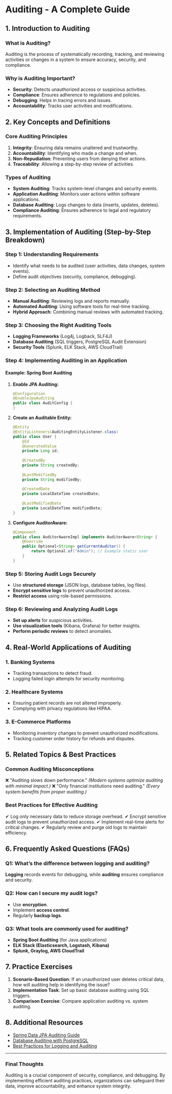 # Auditing - A Complete Guide

## 1. Introduction to Auditing

### **What is Auditing?**
Auditing is the process of systematically recording, tracking, and reviewing activities or changes in a system to ensure accuracy, security, and compliance.

### **Why is Auditing Important?**
- **Security**: Detects unauthorized access or suspicious activities.
- **Compliance**: Ensures adherence to regulations and policies.
- **Debugging**: Helps in tracing errors and issues.
- **Accountability**: Tracks user activities and modifications.

## 2. Key Concepts and Definitions

### **Core Auditing Principles**
1. **Integrity**: Ensuring data remains unaltered and trustworthy.
2. **Accountability**: Identifying who made a change and when.
3. **Non-Repudiation**: Preventing users from denying their actions.
4. **Traceability**: Allowing a step-by-step review of activities.

### **Types of Auditing**
- **System Auditing**: Tracks system-level changes and security events.
- **Application Auditing**: Monitors user actions within software applications.
- **Database Auditing**: Logs changes to data (inserts, updates, deletes).
- **Compliance Auditing**: Ensures adherence to legal and regulatory requirements.

## 3. Implementation of Auditing (Step-by-Step Breakdown)

### **Step 1: Understanding Requirements**
- Identify what needs to be audited (user activities, data changes, system events).
- Define audit objectives (security, compliance, debugging).

### **Step 2: Selecting an Auditing Method**
- **Manual Auditing**: Reviewing logs and reports manually.
- **Automated Auditing**: Using software tools for real-time tracking.
- **Hybrid Approach**: Combining manual reviews with automated tracking.

### **Step 3: Choosing the Right Auditing Tools**
- **Logging Frameworks** (Log4j, Logback, SLF4J)
- **Database Auditing** (SQL triggers, PostgreSQL Audit Extension)
- **Security Tools** (Splunk, ELK Stack, AWS CloudTrail)

### **Step 4: Implementing Auditing in an Application**
#### **Example: Spring Boot Auditing**
1. **Enable JPA Auditing:**
   ```java
   @Configuration
   @EnableJpaAuditing
   public class AuditConfig {
   }
   ```
2. **Create an Auditable Entity:**
   ```java
   @Entity
   @EntityListeners(AuditingEntityListener.class)
   public class User {
       @Id
       @GeneratedValue
       private Long id;
       
       @CreatedBy
       private String createdBy;
       
       @LastModifiedBy
       private String modifiedBy;
       
       @CreatedDate
       private LocalDateTime createdDate;
       
       @LastModifiedDate
       private LocalDateTime modifiedDate;
   }
   ```
3. **Configure AuditorAware:**
   ```java
   @Component
   public class AuditorAwareImpl implements AuditorAware<String> {
       @Override
       public Optional<String> getCurrentAuditor() {
           return Optional.of("Admin"); // Example static user
       }
   }
   ```

### **Step 5: Storing Audit Logs Securely**
- Use **structured storage** (JSON logs, database tables, log files).
- **Encrypt sensitive logs** to prevent unauthorized access.
- **Restrict access** using role-based permissions.

### **Step 6: Reviewing and Analyzing Audit Logs**
- **Set up alerts** for suspicious activities.
- **Use visualization tools** (Kibana, Grafana) for better insights.
- **Perform periodic reviews** to detect anomalies.

## 4. Real-World Applications of Auditing

### **1. Banking Systems**
- Tracking transactions to detect fraud.
- Logging failed login attempts for security monitoring.

### **2. Healthcare Systems**
- Ensuring patient records are not altered improperly.
- Complying with privacy regulations like HIPAA.

### **3. E-Commerce Platforms**
- Monitoring inventory changes to prevent unauthorized modifications.
- Tracking customer order history for refunds and disputes.

## 5. Related Topics & Best Practices

### **Common Auditing Misconceptions**
❌ "Auditing slows down performance." *(Modern systems optimize auditing with minimal impact.)*
❌ "Only financial institutions need auditing." *(Every system benefits from proper auditing.)*

### **Best Practices for Effective Auditing**
✔ Log only necessary data to reduce storage overhead.
✔ Encrypt sensitive audit logs to prevent unauthorized access.
✔ Implement real-time alerts for critical changes.
✔ Regularly review and purge old logs to maintain efficiency.

## 6. Frequently Asked Questions (FAQs)

### **Q1: What’s the difference between logging and auditing?**
**Logging** records events for debugging, while **auditing** ensures compliance and security.

### **Q2: How can I secure my audit logs?**
- Use **encryption**.
- Implement **access control**.
- Regularly **backup logs**.

### **Q3: What tools are commonly used for auditing?**
- **Spring Boot Auditing** (for Java applications)
- **ELK Stack (Elasticsearch, Logstash, Kibana)**
- **Splunk, Graylog, AWS CloudTrail**

## 7. Practice Exercises
1. **Scenario-Based Question**: If an unauthorized user deletes critical data, how will auditing help in identifying the issue?
2. **Implementation Task**: Set up basic database auditing using SQL triggers.
3. **Comparison Exercise**: Compare application auditing vs. system auditing.

## 8. Additional Resources
- [Spring Data JPA Auditing Guide](https://spring.io/)
- [Database Auditing with PostgreSQL](https://www.postgresql.org/)
- [Best Practices for Logging and Auditing](https://www.sans.org/)

---
### **Final Thoughts**
Auditing is a crucial component of security, compliance, and debugging. By implementing efficient auditing practices, organizations can safeguard their data, improve accountability, and enhance system integrity.

